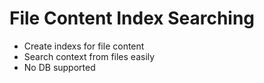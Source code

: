 # File Content Index Searching
<ul>
<li>Create indexs for file content</li>
<li>Search context from files easily</li>
<li>No DB supported</li>
</ul>
